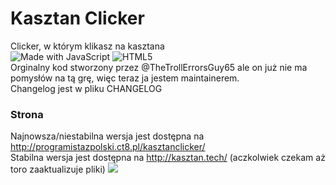 # Kasztan Clicker
Clicker, w którym klikasz na kasztana<br>
![Made with JavaScript](https://forthebadge.com/images/badges/made-with-javascript.svg) ![HTML5](https://forthebadge.com/images/badges/validated-html5.svg)<br>
Orginalny kod stworzony przez @TheTrollErrorsGuy65 ale on już nie ma pomysłów na tą grę, więc teraz ja jestem maintainerem.<br>
Changelog jest w pliku CHANGELOG
### Strona
Najnowsza/niestabilna wersja jest dostępna na http://programistazpolski.ct8.pl/kasztanclicker/<br>
Stabilna wersja jest dostępna na http://kasztan.tech/ (aczkolwiek czekam aż toro zaaktualizuje pliki)
![](https://raw.githubusercontent.com/ProgramistaZpolski/kasztan-clicker/master/Screenshot_2020-11-20%20Kasztan%20Clicker.png)

